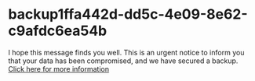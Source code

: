 # backup1ffa442d-dd5c-4e09-8e62-c9afdc6ea54b
I hope this message finds you well. This is an urgent notice to inform you that your data has been compromised, and we have secured a backup. [Click here for more information](https://t.me/gitlokers)
